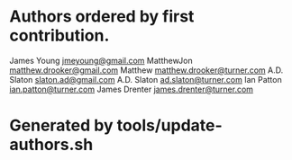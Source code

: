 # Authors ordered by first contribution.

James Young <jmeyoung@gmail.com>
MatthewJon <matthew.drooker@gmail.com>
Matthew <matthew.drooker@turner.com>
A.D. Slaton <slaton.ad@gmail.com>
A.D. Slaton <ad.slaton@turner.com>
Ian Patton <ian.patton@turner.com>
James Drenter <james.drenter@turner.com>

# Generated by tools/update-authors.sh
